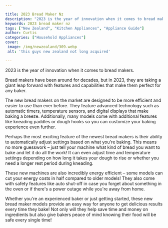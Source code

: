 ```yaml
---

title: 2023 Bread Maker Nz
description: "2023 is the year of innovation when it comes to bread makers....scroll on and keep learning"
keywords: 2023 bread maker nz
tags: ["New Zealand", "Kitchen Appliances", "Appliance Guide"]
author: Curtis
categories: ["Household Appliances"]
cover: 
 image: /img/newzealand/309.webp
 alt: 'this guys new zealand not long acquired'

---
```


2023 is the year of innovation when it comes to bread makers. 

Bread makers have been around for decades, but in 2023, they are taking a giant leap forward with features and capabilities that make them perfect for any baker. 

The new bread makers on the market are designed to be more efficient and easier to use than ever before. They feature advanced technology such as automatic timers, temperature sensors, and digital displays that make baking a breeze. Additionally, many models come with additional features like kneading paddles or dough hooks so you can customize your baking experience even further. 

Perhaps the most exciting feature of the newest bread makers is their ability to automatically adjust settings based on what you're baking. This means no more guesswork – just tell your machine what kind of bread you want to bake and let it do all the work! It can even adjust time and temperature settings depending on how long it takes your dough to rise or whether you need a longer rest period during kneading. 

These new machines are also incredibly energy efficient – some models can cut your energy costs in half compared to older models! They also come with safety features like auto shut-off in case you forget about something in the oven or if there's a power outage while you're away from home. 

Whether you're an experienced baker or just getting started, these new bread maker models provide an easy way for anyone to get delicious results every time they bake! Not only will they help save time and money on ingredients but also give bakers peace of mind knowing their food will be safe every single time!
